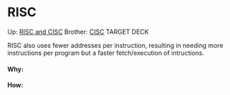 # RISC

Up: [RISC and CISC](risc_and_cisc)
Brother: [CISC](cisc)
TARGET DECK

RISC also uses fewer addresses per instruction, resulting in needing more instructions per program but a faster fetch/execution of intructions.





































#### Why:
#### How:









